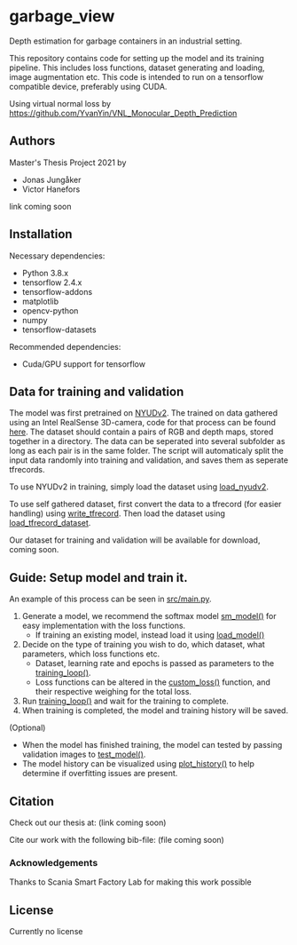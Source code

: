 # garbage_view
Depth estimation for garbage containers in an industrial setting.

This repository contains code for setting up the model and its training pipeline. This includes loss functions, dataset generating and loading, image augmentation etc. This code is intended to run on a tensorflow compatible device, preferably using CUDA.

Using virtual normal loss by https://github.com/YvanYin/VNL_Monocular_Depth_Prediction

## Authors
Master's Thesis Project 2021 by

* Jonas Jungåker 
* Victor Hanefors

link coming soon

## Installation


Necessary dependencies:

* Python 3.8.x
* tensorflow 2.4.x
* tensorflow-addons
* matplotlib
* opencv-python
* numpy
* tensorflow-datasets

Recommended dependencies:

* Cuda/GPU support for tensorflow

## Data for training and validation
The model was first pretrained on [NYUDv2](https://cs.nyu.edu/~silberman/datasets/nyu_depth_v2.html). The trained on data gathered using an Intel RealSense 3D-camera, code for that process can be found [here](https://github.com/garbage-team/realsense_camera). The dataset should contain a pairs of RGB and depth maps, stored together in a directory. The data can be seperated into several subfolder as long as each pair is in the same folder. The script will automaticaly split the input data randomly into training and validation, and saves them as seperate tfrecords.

To use NYUDv2 in training, simply load the dataset using [load_nyudv2](https://github.com/garbage-team/garbage_view/blob/a7f5a2ab0e1caa5d02306bf6ae7ecdccd26486c9/src/data_loader.py#L95).

To use self gathered dataset, first convert the data to a tfrecord (for easier handling) using [write_tfrecord](https://github.com/garbage-team/garbage_view/blob/a7f5a2ab0e1caa5d02306bf6ae7ecdccd26486c9/src/data_loader.py#L145). Then load the dataset using [load_tfrecord_dataset](https://github.com/garbage-team/garbage_view/blob/a7f5a2ab0e1caa5d02306bf6ae7ecdccd26486c9/src/data_loader.py#L171).

Our dataset for training and validation will be available for download, coming soon.

## Guide: Setup model and train it.
An example of this process can be seen in [src/main.py](https://github.com/garbage-team/garbage_view/blob/a7f5a2ab0e1caa5d02306bf6ae7ecdccd26486c9/src/main.py#L12).

1. Generate a model, we recommend the softmax model [sm_model()](https://github.com/garbage-team/garbage_view/blob/333953227170c9cabfc815fad1eeeba0ff259250/src/model.py#L53) for easy implementation with the loss functions. 
      * If training an existing model, instead load it using [load_model()](https://github.com/garbage-team/garbage_view/blob/7c99a90fe3e1e9601a465aeec8d4dd1e1a779add/src/main.py#L157)
2. Decide on the type of training you wish to do, which dataset, what parameters, which loss functions etc.
    * Dataset, learning rate and epochs is passed as parameters to the [training_loop()](https://github.com/garbage-team/garbage_view/blob/a7f5a2ab0e1caa5d02306bf6ae7ecdccd26486c9/src/main.py#L25).
    * Loss functions can be altered in the [custom_loss()](https://github.com/garbage-team/garbage_view/blob/a7f5a2ab0e1caa5d02306bf6ae7ecdccd26486c9/src/main.py#L66) function, and their respective weighing for the total loss.
3. Run [training_loop()](https://github.com/garbage-team/garbage_view/blob/a7f5a2ab0e1caa5d02306bf6ae7ecdccd26486c9/src/main.py#L25) and wait for the training to complete.
4. When training is completed, the model and training history will be saved.

(Optional)

* When the model has finished training, the model can tested by passing validation images to [test_model()](https://github.com/garbage-team/garbage_view/blob/a7f5a2ab0e1caa5d02306bf6ae7ecdccd26486c9/src/main.py#L115).
* The model history can be visualized using [plot_history()](https://github.com/garbage-team/garbage_view/blob/a7f5a2ab0e1caa5d02306bf6ae7ecdccd26486c9/src/image_utils.py#L257) to help determine if overfitting issues are present.


## Citation
Check out our thesis at: (link coming soon)

Cite our work with the following bib-file: (file coming soon)

### Acknowledgements
Thanks to Scania Smart Factory Lab for making this work possible

## License
Currently no license
